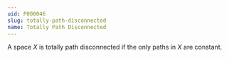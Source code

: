 ```yaml
---
uid: P000046
slug: totally-path-disconnected
name: Totally Path Disconnected
---
```

A space $X$ is totally path disconnected if the only paths in $X$ are constant.

